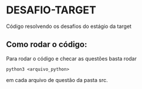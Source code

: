 # DESAFIO-TARGET

Código resolvendo os desafios do estágio da target

## Como rodar o código:

Para rodar o código e checar as questões basta rodar

`python3 <arquivo_python>`

em cada arquivo de questão da pasta src.
